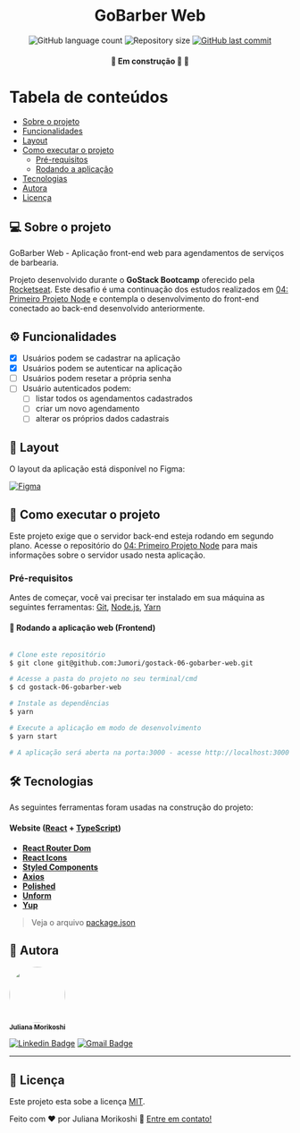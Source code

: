 

<h1 align="center">
  GoBarber Web
</h1>

<p align="center">
  <img alt="GitHub language count" src="https://img.shields.io/github/languages/count/Jumori/gostack-06-gobarber-web?color=%2304D361">

  <img alt="Repository size" src="https://img.shields.io/github/repo-size/Jumori/gostack-06-gobarber-web">

  <a href="https://github.com/Jumori/gostack-06-gobarber-web/commits/master">
    <img alt="GitHub last commit" src="https://img.shields.io/github/last-commit/Jumori/gostack-06-gobarber-web">
  </a>

</p>

<h4 align="center">
	🚧 Em construção 🚀 🚧
</h4>

Tabela de conteúdos
=================
<!--ts-->
   * [Sobre o projeto](#-sobre-o-projeto)
   * [Funcionalidades](#️-funcionalidades)
   * [Layout](#-layout)
   * [Como executar o projeto](#-como-executar-o-projeto)
     * [Pré-requisitos](#pré-requisitos)
     * [Rodando a aplicação](#-rodando-a-aplicação-web-frontend)
   * [Tecnologias](#-tecnologias)
   * [Autora](#-autora)
   * [Licença](#user-content--licença)
<!--te-->


## 💻 Sobre o projeto

GoBarber Web - Aplicação front-end web para agendamentos de serviços de barbearia.

Projeto desenvolvido durante o **GoStack Bootcamp** oferecido pela [Rocketseat](https://nextlevelweek.com/). Este desafio é uma continuação dos estudos realizados em [04: Primeiro Projeto Node](https://github.com/Jumori/gostack-04-primeiro-projeto-node) e contempla o desenvolvimento do front-end conectado ao back-end desenvolvido anteriormente.


## ⚙️ Funcionalidades

- [x] Usuários podem se cadastrar na aplicação
- [x] Usuários podem se autenticar na aplicação
- [ ] Usuários podem resetar a própria senha
- [ ] Usuário autenticados podem:
  - [ ] listar todos os agendamentos cadastrados
  - [ ] criar um novo agendamento
  - [ ] alterar os próprios dados cadastrais

## 🎨 Layout

O layout da aplicação está disponível no Figma:

<a href="https://www.figma.com/file/NxPtmnZRIJehG9brVYIZJP/GoBarber?node-id=34%3A1180">
  <img alt="Figma" src="https://img.shields.io/badge/Acessar%20Layout%20-Figma-%2304D361">
</a>

## 🚀 Como executar o projeto

Este projeto exige que o servidor back-end esteja rodando em segundo plano. Acesse o repositório do [04: Primeiro Projeto Node](https://github.com/Jumori/gostack-04-primeiro-projeto-node) para mais informações sobre o servidor usado nesta aplicação.

### Pré-requisitos

Antes de começar, você vai precisar ter instalado em sua máquina as seguintes ferramentas:
[Git](https://git-scm.com), [Node.js](https://nodejs.org/en/), [Yarn](https://yarnpkg.com/)

#### 🧭 Rodando a aplicação web (Frontend)

```bash

# Clone este repositório
$ git clone git@github.com:Jumori/gostack-06-gobarber-web.git

# Acesse a pasta do projeto no seu terminal/cmd
$ cd gostack-06-gobarber-web

# Instale as dependências
$ yarn

# Execute a aplicação em modo de desenvolvimento
$ yarn start

# A aplicação será aberta na porta:3000 - acesse http://localhost:3000

```

## 🛠 Tecnologias

As seguintes ferramentas foram usadas na construção do projeto:

#### **Website**  ([React](https://reactjs.org/)  +  [TypeScript](https://www.typescriptlang.org/))

-   **[React Router Dom](https://github.com/ReactTraining/react-router/tree/master/packages/react-router-dom)**
-   **[React Icons](https://react-icons.github.io/react-icons/)**
-   **[Styled Components](https://styled-components.com/)**
-   **[Axios](https://github.com/axios/axios)**
-   **[Polished](https://polished.js.org/)**
-   **[Unform](https://github.com/Rocketseat/unform)**
-   **[Yup](https://github.com/jquense/yup)**

> Veja o arquivo  [package.json](https://github.com/Jumori/gostack-06-gobarber-web/blob/master/package.json)


## 🦸 Autora

<a href="https://github.com/Jumori">
 <img style="border-radius: 50%;" src="https://avatars1.githubusercontent.com/u/44618499?s=460&u=691cddb486d4b665417d25d8a575e508d6ef9563&v=4" width="100px;" alt=""/>
 <br />
 <sub><b>Juliana Morikoshi</b></sub></a>
 <br />

[![Linkedin Badge](https://img.shields.io/badge/-Juliana-blue?style=flat-square&logo=Linkedin&logoColor=white&link=https://www.linkedin.com/in/julianamorikoshi/)](https://www.linkedin.com/in/julianamorikoshi/)
[![Gmail Badge](https://img.shields.io/badge/-julianamorikoshi@gmail.com-c14438?style=flat-square&logo=Gmail&logoColor=white&link=mailto:julianamorikoshi@gmail.com)](mailto:julianamorikoshi@gmail.com)

---

## 📝 Licença

Este projeto esta sobe a licença [MIT](./LICENSE).

Feito com ❤️ por Juliana Morikoshi 👋 [Entre em contato!](https://www.linkedin.com/in/julianamorikoshi/)
